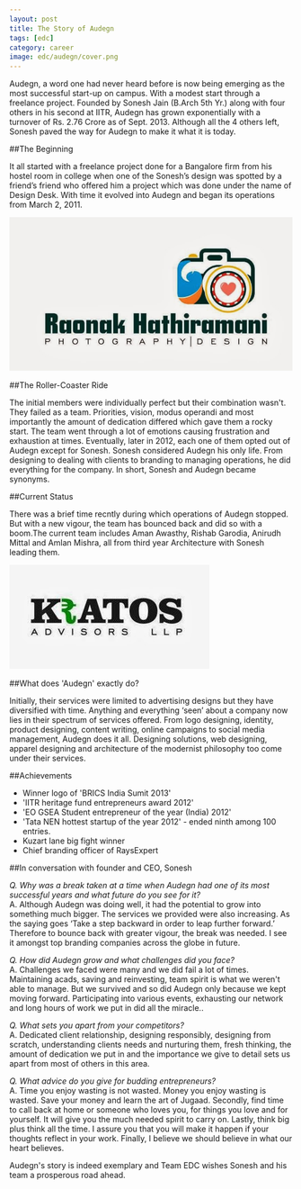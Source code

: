 ```yaml
---
layout: post
title: The Story of Audegn
tags: [edc]
category: career
image: edc/audegn/cover.png
---
```


Audegn, a word one had never heard before is now being emerging as the most successful start-up on campus. With a modest start through a freelance project. Founded by Sonesh Jain (B.Arch 5th Yr.) along with four others in his second at IITR, Audegn has grown exponentially with a turnover of Rs. 2.76 Crore as of Sept. 2013. Although all the 4 others left, Sonesh paved the way for Audegn to make it what it is today.

##The Beginning 

 It all started with a freelance project done for a Bangalore firm from his hostel room in college when one of the Sonesh’s design was spotted by a friend’s friend who offered him a project which was done under the name of Design Desk. With time it evolved into Audegn and began its operations from March 2, 2011.  

<div class="img right">
	<img src="/images/posts/edc/audegn/raonak.jpg" alt="">
</div>

##The Roller-Coaster Ride 

The initial members were individually perfect but their combination wasn't. They failed as a team. Priorities, vision, modus operandi and most importantly the amount of dedication differed which gave them a rocky start. The team went through a lot of emotions causing frustration and exhaustion at times. Eventually, later in 2012, each one of them opted out of Audegn except for Sonesh. Sonesh considered Audegn his only life. From designing to dealing with clients to branding to managing operations, he did everything for the company. In short, Sonesh and Audegn became synonyms. 

##Current Status

 There was a brief time recntly during which operations of Audegn stopped. But with a new vigour, the team has bounced back and did so with a boom.The current team includes Aman Awasthy, Rishab Garodia, Anirudh Mittal and Amlan Mishra, all from third year Architecture with Sonesh leading them.

<div class="img right">
	<img src="/images/posts/edc/audegn/kratos.jpg" alt="">
</div>

##What does 'Audegn' exactly do?

 Initially, their services were limited to advertising designs but they have diversified with time. Anything and everything ‘seen’ about a company now lies in their spectrum of services offered. From logo designing, identity, product designing, content writing, online campaigns to social media management, Audegn does it all. Designing solutions, web designing, apparel designing and architecture of the modernist philosophy too come under their services. 

##Achievements

- Winner logo of 'BRICS India Sumit 2013'  
- 'IITR heritage fund entrepreneurs award 2012'
- 'EO GSEA Student entrepreneur of the year (India) 2012'
- 'Tata NEN hottest startup of the year 2012' -  ended ninth among 100 entries.
- Kuzart lane big fight winner  
- Chief branding officer of RaysExpert

##In conversation with founder and CEO, Sonesh

*Q. Why was a break taken at a time when Audegn had one of its most successful years and what future do you see for it?*    
A. Although Audegn was doing well, it had the potential to grow into something much bigger. The services we provided were also increasing. As the saying goes ‘Take a step backward in order to leap further forward.’ Therefore to bounce back with greater vigour, the break was needed. I see it amongst top branding companies across the globe in future.

*Q. How did Audegn grow and what challenges did you face?*    
A. Challenges we faced were many and we did fail a lot of times. Maintaining acads, saving and reinvesting, team spirit is what we weren't able to manage. But we survived and so did Audegn only because we kept moving forward. Participating into various events, exhausting our network and long hours of work we put in did all the miracle.. 

*Q. What sets you apart from your competitors?*    
A. Dedicated client relationship, designing responsibly, designing from scratch, understanding clients needs and nurturing them, fresh thinking, the amount of dedication we put in and the importance we give to detail sets us apart from most of others in this area.

*Q. What advice do you give for budding entrepreneurs?*    
A.  Time you enjoy wasting is not wasted. Money you enjoy wasting is wasted. Save your money and learn the art of Jugaad. Secondly, find time to call back at home or someone who loves you, for things you love and for yourself. It will give you the much needed spirit to carry on. Lastly, think big plus think all the time. I assure you that you will make it happen if your thoughts reflect in your work. Finally, I believe we should believe in what our heart believes. 

Audegn's story is indeed exemplary and Team EDC wishes Sonesh and his team a prosperous road ahead. 

